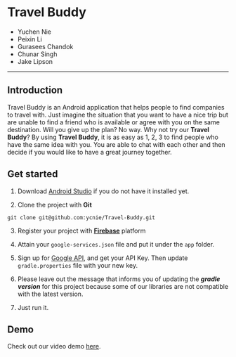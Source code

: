 # Travel Buddy

* Yuchen Nie  
* Peixin Li  
* Gurasees Chandok  
* Chunar Singh  
* Jake Lipson  

---

## Introduction  
Travel Buddy is an Android application that helps people to find companies to travel with. Just imagine the situation that you want to have a nice trip but are unable to find a friend who is available or agree with you on the same destination. Will you give up the plan? No way. Why not try our **Travel Buddy**? By using **Travel Buddy**, it is as easy as 1, 2, 3 to find people who have the same idea with you. You are able to chat with each other and then decide if you would like to have a great journey together.

## Get started
1. Download [Android Studio](https://developer.android.com/studio/?gclid=CjwKCAiAqOriBRAfEiwAEb9oXZPFh1vwelJ_lsKIojHCPFKtiEQP6EPBJ6NbC-FAkrLXyWUqyPpdjBoCeYcQAvD_BwE) if you do not have it installed yet.

2. Clone the project with **Git**  
```
git clone git@github.com:ycnie/Travel-Buddy.git
```
3. Register your project with [**Firebase**](https://firebase.google.com/?gclid=CjwKCAiAqOriBRAfEiwAEb9oXb6Fh2U3gJ77GnIO4M47FClBmO0fPplKS1E-qfeahMN5ghQy9bBfqhoCWQ4QAvD_BwE) platform

4. Attain your `google-services.json` file and put it under the `app` folder.

5. Sign up for [Google API](https://cloud.google.com/maps-platform/places/?utm_source=google&utm_medium=cpc&utm_campaign=FY18-Q2-global-demandgen-paidsearchonnetworkhouseads-cs-maps_contactsal_saf&utm_content=text-ad-none-none-DEV_c-CRE_315916117565-ADGP_Hybrid+%7C+AW+SEM+%7C+BKWS+~+Google+Maps+Places+API-KWID_43700039136946099-kwd-22859391737-userloc_9002029&utm_term=KW_google%20places%20api-ST_google+places+api&gclid=CLHs7-bCqOACFRi5swod5AkG5A), and get your API Key. Then update `gradle.properties` file with your new key.

6. Please leave out the message that informs you of updating the ***gradle version*** for this project because some of our libraries are not compatible with the latest version.

7. Just run it.

## Demo
Check out our video demo [here](https://www.youtube.com/watch?v=2L-rdYkKh_0&feature=youtu.be).

